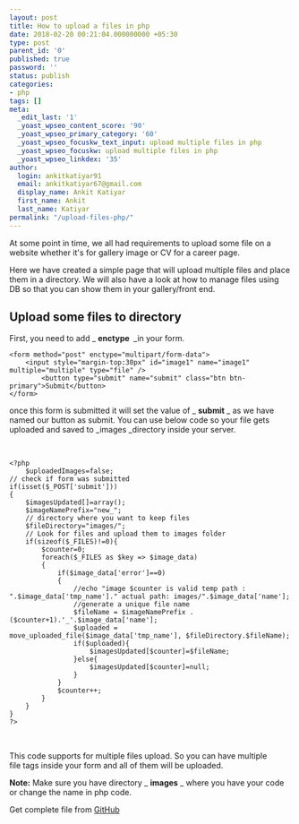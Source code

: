 ```yaml
---
layout: post
title: How to upload a files in php
date: 2018-02-20 00:21:04.000000000 +05:30
type: post
parent_id: '0'
published: true
password: ''
status: publish
categories:
- php
tags: []
meta:
  _edit_last: '1'
  _yoast_wpseo_content_score: '90'
  _yoast_wpseo_primary_category: '60'
  _yoast_wpseo_focuskw_text_input: upload multiple files in php
  _yoast_wpseo_focuskw: upload multiple files in php
  _yoast_wpseo_linkdex: '35'
author:
  login: ankitkatiyar91
  email: ankitkatiyar67@gmail.com
  display_name: Ankit Katiyar
  first_name: Ankit
  last_name: Katiyar
permalink: "/upload-files-php/"
---
```

At some point in time, we all had requirements to upload some file on a website whether it's for gallery image or CV for a career page.

Here we have created a simple page that will upload multiple files and place them in a directory. We will also have a look at how to manage files using DB so that you can show them in your gallery/front end.

## Upload some files to directory

First, you need to add _ **enctype&nbsp;** _in your form.

```
<form method="post" enctype="multipart/form-data">
	<input style="margin-top:30px" id="image1" name="image1" multiple="multiple" type="file" />
        <button type="submit" name="submit" class="btn btn-primary">Submit</button>
</form>
```

once this form is submitted it will set the value of&nbsp;_ **submit** _ as we have named our button as submit. You can use below code so your file gets uploaded and saved to _images&nbsp;_directory inside your server.

&nbsp;

```
<?php
	$uploadedImages=false;
// check if form was submitted
if(isset($_POST['submit']))
{
	$imagesUpdated[]=array();
	$imageNamePrefix="new_";
	// directory where you want to keep files
	$fileDirectory="images/";
	// Look for files and upload them to images folder
	if(sizeof($_FILES)!=0){
		$counter=0;
		foreach($_FILES as $key => $image_data)
		{
			if($image_data['error']==0)
			{
				//echo "image $counter is valid temp path : ".$image_data['tmp_name']." actual path: images/".$image_data['name'];
				//generate a unique file name
				$fileName = $imageNamePrefix . ($counter+1).'_'.$image_data['name'];
				$uploaded = move_uploaded_file($image_data['tmp_name'], $fileDirectory.$fileName);
				if($uploaded){
					$imagesUpdated[$counter]=$fileName;
				}else{
					$imagesUpdated[$counter]=null;
				}
			}
			$counter++;
		}
	}
}
?>
```

&nbsp;

This code supports for&nbsp;multiple files upload. So you can have multiple file&nbsp;tags inside your form and all of them will be uploaded.

**Note:** Make sure you have directory _ **images** _ where you have your code or change the name in php code.

Get complete file from [GitHub](https://github.com/ankitkatiyar91/bytefold/blob/master/php/file-upload.php)

&nbsp;

&nbsp;

